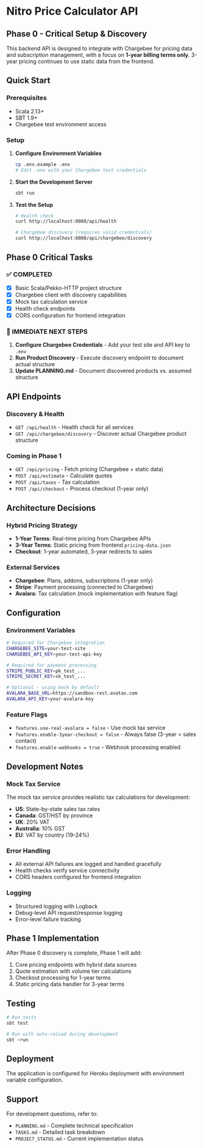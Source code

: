 # Nitro Price Calculator API

## Phase 0 - Critical Setup & Discovery

This backend API is designed to integrate with Chargebee for pricing data and subscription management, with a focus on **1-year billing terms only**. 3-year pricing continues to use static data from the frontend.

## Quick Start

### Prerequisites
- Scala 2.13+
- SBT 1.9+
- Chargebee test environment access

### Setup

1. **Configure Environment Variables**
   ```bash
   cp .env.example .env
   # Edit .env with your Chargebee test credentials
   ```

2. **Start the Development Server**
   ```bash
   sbt run
   ```

3. **Test the Setup**
   ```bash
   # Health check
   curl http://localhost:8080/api/health
   
   # Chargebee discovery (requires valid credentials)
   curl http://localhost:8080/api/chargebee/discovery
   ```

## Phase 0 Critical Tasks

### ✅ COMPLETED
- [x] Basic Scala/Pekko-HTTP project structure
- [x] Chargebee client with discovery capabilities
- [x] Mock tax calculation service
- [x] Health check endpoints
- [x] CORS configuration for frontend integration

### 🚨 IMMEDIATE NEXT STEPS
1. **Configure Chargebee Credentials** - Add your test site and API key to `.env`
2. **Run Product Discovery** - Execute discovery endpoint to document actual structure
3. **Update PLANNING.md** - Document discovered products vs. assumed structure

## API Endpoints

### Discovery & Health
- `GET /api/health` - Health check for all services
- `GET /api/chargebee/discovery` - Discover actual Chargebee product structure

### Coming in Phase 1
- `GET /api/pricing` - Fetch pricing (Chargebee + static data)
- `POST /api/estimate` - Calculate quotes
- `POST /api/taxes` - Tax calculation
- `POST /api/checkout` - Process checkout (1-year only)

## Architecture Decisions

### Hybrid Pricing Strategy
- **1-Year Terms**: Real-time pricing from Chargebee APIs
- **3-Year Terms**: Static pricing from frontend `pricing-data.json`
- **Checkout**: 1-year automated, 3-year redirects to sales

### External Services
- **Chargebee**: Plans, addons, subscriptions (1-year only)
- **Stripe**: Payment processing (connected to Chargebee)
- **Avalara**: Tax calculation (mock implementation with feature flag)

## Configuration

### Environment Variables
```bash
# Required for Chargebee integration
CHARGEBEE_SITE=your-test-site
CHARGEBEE_API_KEY=your-test-api-key

# Required for payment processing  
STRIPE_PUBLIC_KEY=pk_test_...
STRIPE_SECRET_KEY=sk_test_...

# Optional - using mock by default
AVALARA_BASE_URL=https://sandbox-rest.avatax.com
AVALARA_API_KEY=your-avalara-key
```

### Feature Flags
- `features.use-real-avalara = false` - Use mock tax service
- `features.enable-3year-checkout = false` - Always false (3-year = sales contact)
- `features.enable-webhooks = true` - Webhook processing enabled

## Development Notes

### Mock Tax Service
The mock tax service provides realistic tax calculations for development:
- **US**: State-by-state sales tax rates
- **Canada**: GST/HST by province  
- **UK**: 20% VAT
- **Australia**: 10% GST
- **EU**: VAT by country (19-24%)

### Error Handling
- All external API failures are logged and handled gracefully
- Health checks verify service connectivity
- CORS headers configured for frontend integration

### Logging
- Structured logging with Logback
- Debug-level API request/response logging
- Error-level failure tracking

## Phase 1 Implementation

After Phase 0 discovery is complete, Phase 1 will add:
1. Core pricing endpoints with hybrid data sources
2. Quote estimation with volume tier calculations  
3. Checkout processing for 1-year terms
4. Static pricing data handler for 3-year terms

## Testing

```bash
# Run tests
sbt test

# Run with auto-reload during development
sbt ~run
```

## Deployment

The application is configured for Heroku deployment with environment variable configuration.

## Support

For development questions, refer to:
- `PLANNING.md` - Complete technical specification
- `TASKS.md` - Detailed task breakdown
- `PROJECT_STATUS.md` - Current implementation status
